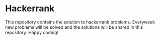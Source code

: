 # Hackerrank
This repository contains the solution to hackerrank problems.
Everyweek new problems will be solved and the solutions will be shared in this repository.
Happy coding!
